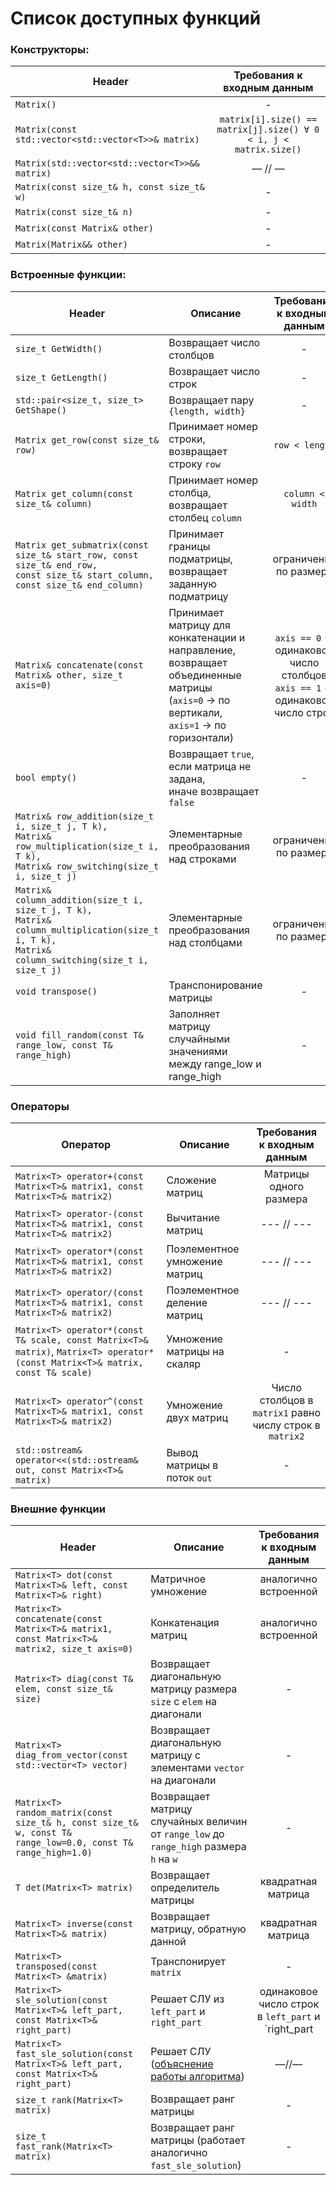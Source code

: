 # Список доступных функций

### Конструкторы:

| Header                                              |                    Требования к входным данным                    |
|-----------------------------------------------------|:-----------------------------------------------------------------:|
| `Matrix()`                                          |                                 -                                 |
| `Matrix(const std::vector<std::vector<T>>& matrix)` | `matrix[i].size() == matrix[j].size() ∀ 0 < i, j < matrix.size()` |
| `Matrix(std::vector<std::vector<T>>&& matrix)`      |                               — // —                              |
| `Matrix(const size_t& h, const size_t& w)`          |                                 -                                 |
| `Matrix(const size_t& n)`                           |                                 -                                 |
| `Matrix(const Matrix& other)`                       |                                 -                                 |
| `Matrix(Matrix&& other)`                            |                                 -                                 |


### Встроенные функции:

| Header                                                                                                                                                     | Описание                                                                                                                                          | Требования к входным данным                                                    |
|------------------------------------------------------------------------------------------------------------------------------------------------------------|---------------------------------------------------------------------------------------------------------------------------------------------------|:------------------------------------------------------------------------------:|
| `size_t GetWidth()`                                                                                                                                        | Возвращает число столбцов                                                                                                                         | -                                                                              |
| `size_t GetLength()`                                                                                                                                       | Возвращает число строк                                                                                                                            | -                                                                              |
| `std::pair<size_t, size_t> GetShape()`                                                                                                                     | Возвращает пару `{length, width}`                                                                                                                 | -                                                                              |
| `Matrix get_row(const size_t& row)`                                                                                                                        | Принимает номер строки,<br>возвращает строку `row`                                                                                                | `row < length`                                                                 |
| `Matrix get_column(const size_t& column)`                                                                                                                  | Принимает номер столбца,<br>возвращает столбец `column`                                                                                           | `column < width`                                                               |
| `Matrix get_submatrix(const size_t& start_row, const size_t& end_row,`<br>`const size_t& start_column, const size_t& end_column)`                          | Принимает границы подматрицы,<br>возвращает заданную подматрицу                                                                                   | ограничения по размеру                                                         |
| `Matrix& concatenate(const Matrix& other, size_t axis=0)`                                                                                                  | Принимает матрицу для конкатенации и направление,<br>возвращает объединенные матрицы<br>(`axis=0` -> по вертикали,<br>`axis=1` -> по горизонтали) | `axis == 0` -> одинаковое число столбцов `axis == 1` -> одинаковое число строк |
| `bool empty()`                                                                                                                                             | Возвращает `true`, если матрица не задана,<br>иначе возвращает `false`                                                                            | -                                                                              |
| `Matrix& row_addition(size_t i, size_t j, T k),`<br>`Matrix& row_multiplication(size_t i, T k),`<br>`Matrix& row_switching(size_t i, size_t j)`            | Элементарные преобразования над строками                                                                                                          | ограничения по размеру                                                         |
| `Matrix& column_addition(size_t i, size_t j, T k),`<br>`Matrix& column_multiplication(size_t i, T k),`<br>`Matrix& column_switching(size_t i, size_t j)`   | Элементарные преобразования над столбцами                                                                                                         | ограничения по размеру                                                         |
| `void transpose()`                                                                                                                                         | Транспонирование матрицы                                                                                                                          | -                                                                              |
| `void fill_random(const T& range_low, const T& range_high)`                                                                                                | Заполняет матрицу случайными значениями между range_low и range_high                                                                              | -                                                                              |


### Операторы

| Оператор                                                                                                                       | Описание                      |                Требования к входным данным               |
|--------------------------------------------------------------------------------------------------------------------------------|-------------------------------|:--------------------------------------------------------:|
| `Matrix<T> operator+(const Matrix<T>& matrix1, const Matrix<T>& matrix2)`                                                      | Сложение матриц               |                  Матрицы одного размера                  |
| `Matrix<T> operator-(const Matrix<T>& matrix1, const Matrix<T>& matrix2)`                                                      | Вычитание матриц              |                        --- // ---                        |
| `Matrix<T> operator*(const Matrix<T>& matrix1, const Matrix<T>& matrix2)`                                                      | Поэлементное умножение матриц |                        --- // ---                        |
| `Matrix<T> operator/(const Matrix<T>& matrix1, const Matrix<T>& matrix2)`                                                      | Поэлементное деление матриц   |                        --- // ---                        |
| `Matrix<T> operator*(const T& scale, const Matrix<T>& matrix)`, `Matrix<T> operator*(const Matrix<T>& matrix, const T& scale)` | Умножение матрицы на скаляр   |                             -                            |
| `Matrix<T> operator^(const Matrix<T>& matrix1, const Matrix<T>& matrix2)`                                                      | Умножение двух матриц         | Число столбцов в `matrix1` равно числу строк в `matrix2` |
| `std::ostream& operator<<(std::ostream& out, const Matrix<T>& matrix)`                                                         | Вывод матрицы в поток `out`   |                             -                            |


### Внешние функции

| Header                                                                                                        | Описание                                                                                |              Требования к входным данным             |
|---------------------------------------------------------------------------------------------------------------|-----------------------------------------------------------------------------------------|:----------------------------------------------------:|
| `Matrix<T> dot(const Matrix<T>& left, const Matrix<T>& right)`                                                | Матричное умножение                                                                     |                 аналогично встроенной                |
| `Matrix<T> concatenate(const Matrix<T>& matrix1, const Matrix<T>& matrix2, size_t axis=0)`                    | Конкатенация матриц                                                                     |                 аналогично встроенной                |
| `Matrix<T> diag(const T& elem, const size_t& size)`                                                           | Возвращает диагональную матрицу размера `size` с `elem` на диагонали                    |                           -                          |
| `Matrix<T> diag_from_vector(const std::vector<T> vector)`                                                     | Возвращает диагональную матрицу с элементами `vector` на диагонали                      |                           -                          |
| `Matrix<T> random_matrix(const size_t& h, const size_t& w, const T& range_low=0.0, const T& range_high=1.0)`  | Возвращает матрицу случайных величин от `range_low` до `range_high` размера `h` на `w`  |                           -                          |
| `T det(Matrix<T> matrix)`                                                                                     | Возвращает определитель матрицы                                                         |                  квадратная матрица                  |
| `Matrix<T> inverse(const Matrix<T>& matrix)`                                                                  | Возвращает матрицу, обратную данной                                                     |                  квадратная матрица                  |
| `Matrix<T> transposed(const Matrix<T> &matrix)`                                                               | Транспонирует `matrix`                                                                  |                           -                          |
| `Matrix<T> sle_solution(const Matrix<T>& left_part, const Matrix<T>& right_part)`                             | Решает СЛУ из `left_part` и `right_part`                                                |  одинаковое число строк в `left_part` и `right_part  |
| `Matrix<T> fast_sle_solution(const Matrix<T>& left_part, const Matrix<T>& right_part)`                        | Решает СЛУ ([объяснение работы алгоритма](./fast_sle_solution.md))                      |                         —//—                         |
| `size_t rank(Matrix<T> matrix)`                                                                               | Возвращает ранг матрицы                                                                 |                           -                          |
| `size_t fast_rank(Matrix<T> matrix)`                                                                          | Возвращает ранг матрицы (работает аналогично `fast_sle_solution`)                       |                           -                          |
